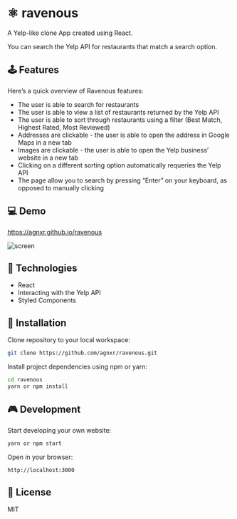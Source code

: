 # ⚛ ravenous

A Yelp-like clone App created using React.

You can search the Yelp API for restaurants that match a search option.

## 🕹 Features

Here’s a quick overview of Ravenous features:

* The user is able to search for restaurants
* The user is able to view a list of restaurants returned by the Yelp API
* The user is able to sort through restaurants using a filter (Best Match, Highest Rated, Most Reviewed)
* Addresses are clickable - the user is able to open the address in Google Maps in a new tab
* Images are clickable - the user is able to open the Yelp business’ website in a new tab
* Clicking on a different sorting option automatically requeries the Yelp API
* The page allow you to search by pressing “Enter” on your keyboard, as opposed to manually clicking

## 💻 Demo

https://agnxr.github.io/ravenous

![screen](https://user-images.githubusercontent.com/32043294/61620659-943fc580-ac71-11e9-8515-b05e549552ce.png)
## 🔨 Technologies 

* React
* Interacting with the Yelp API
* Styled Components

## 🔧 Installation

Clone repository to your local workspace:
```bash
git clone https://github.com/agnxr/ravenous.git
```

Install project dependencies using npm or yarn:

```bash
cd ravenous
yarn or npm install
```

## 🎮 Development

Start developing your own website:

```bash
yarn or npm start
```

Open in your browser:

```bash
http://localhost:3000
```

## 📜 License

MIT